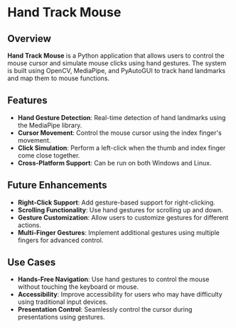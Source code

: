 # Hand Track Mouse

## Overview
**Hand Track Mouse** is a Python application that allows users to control the mouse cursor and simulate mouse clicks using hand gestures. The system is built using OpenCV, MediaPipe, and PyAutoGUI to track hand landmarks and map them to mouse functions.

## Features
- **Hand Gesture Detection**: Real-time detection of hand landmarks using the MediaPipe library.
- **Cursor Movement**: Control the mouse cursor using the index finger's movement.
- **Click Simulation**: Perform a left-click when the thumb and index finger come close together.
- **Cross-Platform Support**: Can be run on both Windows and Linux.

## Future Enhancements
- **Right-Click Support**: Add gesture-based support for right-clicking.
- **Scrolling Functionality**: Use hand gestures for scrolling up and down.
- **Gesture Customization**: Allow users to customize gestures for different actions.
- **Multi-Finger Gestures**: Implement additional gestures using multiple fingers for advanced control.

## Use Cases
- **Hands-Free Navigation**: Use hand gestures to control the mouse without touching the keyboard or mouse.
- **Accessibility**: Improve accessibility for users who may have difficulty using traditional input devices.
- **Presentation Control**: Seamlessly control the cursor during presentations using gestures.
